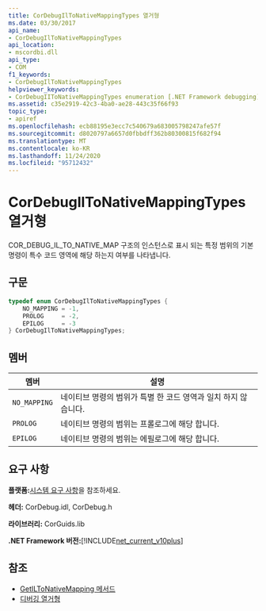 ```yaml
---
title: CorDebugIlToNativeMappingTypes 열거형
ms.date: 03/30/2017
api_name:
- CorDebugIlToNativeMappingTypes
api_location:
- mscordbi.dll
api_type:
- COM
f1_keywords:
- CorDebugIlToNativeMappingTypes
helpviewer_keywords:
- CorDebugIIToNativeMappingTypes enumeration [.NET Framework debugging]
ms.assetid: c35e2919-42c3-4ba0-ae28-443c35f66f93
topic_type:
- apiref
ms.openlocfilehash: ecb88195e3ecc7c540679a683005798247afe57f
ms.sourcegitcommit: d8020797a6657d0fbbdff362b80300815f682f94
ms.translationtype: MT
ms.contentlocale: ko-KR
ms.lasthandoff: 11/24/2020
ms.locfileid: "95712432"
---
```

# <a name="cordebugiltonativemappingtypes-enumeration"></a>CorDebugIlToNativeMappingTypes 열거형

COR_DEBUG_IL_TO_NATIVE_MAP 구조의 인스턴스로 표시 되는 특정 범위의 기본 명령이 특수 코드 영역에 해당 하는지 여부를 나타냅니다.  
  
## <a name="syntax"></a>구문  
  
```cpp  
typedef enum CorDebugIlToNativeMappingTypes {  
    NO_MAPPING = -1,  
    PROLOG     = -2,  
    EPILOG     = -3  
} CorDebugIlToNativeMappingTypes;  
```  
  
## <a name="members"></a>멤버  
  
|멤버|설명|  
|------------|-----------------|  
|`NO_MAPPING`|네이티브 명령의 범위가 특별 한 코드 영역과 일치 하지 않습니다.|  
|`PROLOG`|네이티브 명령의 범위는 프롤로그에 해당 합니다.|  
|`EPILOG`|네이티브 명령의 범위는 에필로그에 해당 합니다.|  
  
## <a name="requirements"></a>요구 사항  

 **플랫폼:**[시스템 요구 사항](../../get-started/system-requirements.md)을 참조하세요.  
  
 **헤더:** CorDebug.idl, CorDebug.h  
  
 **라이브러리:** CorGuids.lib  
  
 **.NET Framework 버전:**[!INCLUDE[net_current_v10plus](../../../../includes/net-current-v10plus-md.md)]  
  
## <a name="see-also"></a>참조

- [GetILToNativeMapping 메서드](icordebugcode-getiltonativemapping-method.md)
- [디버깅 열거형](debugging-enumerations.md)
